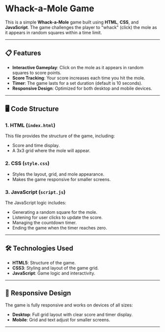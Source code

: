 # Whack-a-Mole Game

This is a simple **Whack-a-Mole** game built using **HTML**, **CSS**, and **JavaScript**. The game challenges the player to "whack" (click) the mole as it appears in random squares within a time limit.

---

## 📋 Features

- **Interactive Gameplay**: Click on the mole as it appears in random squares to score points.
- **Score Tracking**: Your score increases each time you hit the mole.
- **Timer**: The game lasts for a set duration (default is 10 seconds).
- **Responsive Design**: Optimized for both desktop and mobile devices.

---


## 🖥️ Code Structure

### 1. **HTML** (`index.html`)
This file provides the structure of the game, including:
- Score and time display.
- A 3x3 grid where the mole will appear.

### 2. **CSS** (`style.css`)
- Styles the layout, grid, and mole appearance.
- Makes the game responsive for smaller screens.

### 3. **JavaScript** (`script.js`)
The JavaScript logic includes:
- Generating a random square for the mole.
- Listening for user clicks to update the score.
- Managing the countdown timer.
- Ending the game when the timer reaches zero.

---



## 🛠️ Technologies Used

- **HTML5**: Structure of the game.
- **CSS3**: Styling and layout of the game grid.
- **JavaScript**: Game logic and interactivity.

---

## 📱 Responsive Design

The game is fully responsive and works on devices of all sizes:
- **Desktop**: Full grid layout with clear score and timer display.
- **Mobile**: Grid and text adjust for smaller screens.

---




